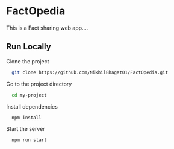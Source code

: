 
# FactOpedia

This is a Fact sharing web app....


## Run Locally

Clone the project

```bash
  git clone https://github.com/NikhilBhagat01/FactOpedia.git
```

Go to the project directory

```bash
  cd my-project
```

Install dependencies

```bash
  npm install
```

Start the server

```bash
  npm run start
```
